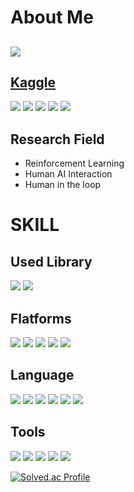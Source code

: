 # About Me
## [<img src="https://img.shields.io/badge/Notion Blog-000000?style=for-the-badge&logo=Notion&logoColor=white"/>](https://www.notion.so/raflereak/b93e571c118c41f5b51dc1dceb472f6c?pvs=4)

## [Kaggle](https://www.kaggle.com/raflereak)


![](http://github-profile-summary-cards.vercel.app/api/cards/profile-details?username=raflereak&theme=aura_dark)
![](http://github-profile-summary-cards.vercel.app/api/cards/repos-per-language?username=raflereak&theme=aura_dark) ![](http://github-profile-summary-cards.vercel.app/api/cards/most-commit-language?username=raflereak&theme=aura_dark)
![](https://github-readme-stats.vercel.app/api?username=raflereak&show_icons=true&theme=aura_dark) ![](http://github-profile-summary-cards.vercel.app/api/cards/productive-time?username=raflereak&theme=aura_dark&utcOffset=8)


## Research Field
- Reinforcement Learning
- Human AI Interaction
- Human in the loop 

# SKILL
## Used Library
<img src="https://img.shields.io/badge/TensorFlow-FF6F00?style=for-the-badge&logo=tensorflow&logoColor=white"/> <img src="https://img.shields.io/badge/flask-000000?style=for-the-badge&logo=flask&logoColor=white"/> 


## Flatforms
<img src="https://img.shields.io/badge/Windows-0078D4?style=for-the-badge&logo=windows 11&logoColor=white"/> <img src="https://img.shields.io/badge/Ubtuntu-E95420?style=for-the-badge&logo=Ubuntu&logoColor=white"/> <img src="https://img.shields.io/badge/Android-3DDC84?style=for-the-badge&logo=Android&logoColor=white"/> <img src="https://img.shields.io/badge/iOS-000000?style=for-the-badge&logo=ios&logoColor=white"/> <img src="https://img.shields.io/badge/Synology-B5B5B6?style=for-the-badge&logo=synology&logoColor=white"/>


## Language
<img src="https://img.shields.io/badge/Python-3776AB?style=for-the-badge&logo=python&logoColor=white"/> <img src="https://img.shields.io/badge/C-A8B9CC?style=for-the-badge&logo=C&logoColor=white"/> <img src="https://img.shields.io/badge/C++-00599C?style=for-the-badge&logo=cplusplus&logoColor=white"/> 
<img src="https://img.shields.io/badge/CSharp-239120?style=for-the-badge&logo=CSharp&logoColor=white"/> <img src="https://img.shields.io/badge/JavaScript-F7DF1E?style=for-the-badge&logo=JavaScript&logoColor=white"/> <img src="https://img.shields.io/badge/java-%23ED8B00.svg?style=for-the-badge&logo=java&logoColor=white"/>

## Tools
<img src="https://img.shields.io/badge/Visual Studio-5C2D91?style=for-the-badge&logo=visualstudio&logoColor=white"/> <img src="https://img.shields.io/badge/VS Code-007ACC?style=for-the-badge&logo=visualstudiocode&logoColor=white"/> <img src="https://img.shields.io/badge/Docker-2496ED?style=for-the-badge&logo=Docker&logoColor=white"/> <img src="https://img.shields.io/badge/Android-3DDC84?style=for-the-badge&logo=firebase&logoColor=white"/> <img src="https://img.shields.io/badge/AdobeAfterEffects-9999FF?style=for-the-badge&logo=AdobeAfterEffects&logoColor=white"/>


[![Solved.ac Profile](http://mazassumnida.wtf/api/v2/generate_badge?boj=raflereak)](https://solved.ac/raflereak/)

